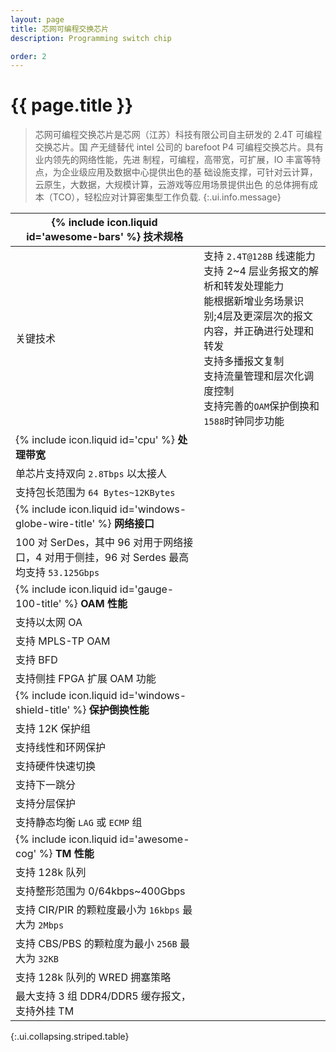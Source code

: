 ```yaml
---
layout: page
title: 芯网可编程交换芯片
description: Programming switch chip

order: 2
---
```

# {{ page.title }}

> 芯网可编程交换芯片是芯网（江苏）科技有限公司自主研发的 2.4T 可编程交换芯片。国
产无缝替代 intel 公司的 barefoot P4 可编程交换芯片。具有业内领先的网络性能，先进
制程，可编程，高带宽，可扩展，IO 丰富等特点，为企业级应用及数据中心提供出色的基
础设施支撑，可针对云计算，云原生，大数据，大规模计算，云游戏等应用场景提供出色
的总体拥有成本（TCO），轻松应对计算密集型工作负载.
{:.ui.info.message}

| <span>{% include icon.liquid id='awesome-bars' %} <b>技术规格</b></span> |   |
|----------|----------|
| 关键技术     | 支持  `2.4T@128B`  线速能力<br>支持 2~4 层业务报文的解析和转发处理能力<br>能根据新增业务场景识别;4层及更深层次的报文内容，并正确进行处理和转发<br>支持多播报文复制<br>支持流量管理和层次化调度控制<br>支持完善的`OAM`保护倒换和`1588`时钟同步功能    |
| <span>{% include icon.liquid id='cpu' %} <b>处理带宽</b></span> |   |
| 单芯片支持双向  `2.8Tbps`  以太接人       |      |
| 支持包长范围为  `64 Bytes~12KBytes`      |     |
| <span>{% include icon.liquid id='windows-globe-wire-title' %} <b>网络接口</b></span> |   |
| 100  对  SerDes，其中 96 对用于网络接口，4 对用于侧挂，96 对 Serdes  最高均支持  `53.125Gbps`            |
| <span>{% include icon.liquid id='gauge-100-title' %} <b>OAM 性能</b></span> |   |
| 支持以太网  OA      |     |
| 支持  MPLS-TP OAM      |     |
| 支持  BFD     |     |
| 支持侧挂  FPGA  扩展  OAM  功能     |     |
| <span>{% include icon.liquid id='windows-shield-title' %} <b>保护倒换性能</b></span> |   |
| 支持  12K  保护组       |     |
| 支持线性和环网保护       |     |
| 支持硬件快速切换       |     |
| 支持下一跳分       |     |
| 支持分层保护       |     |
| 支持静态均衡  `LAG`  或  `ECMP`  组       |     |
| <span>{% include icon.liquid id='awesome-cog' %} <b>TM 性能</b></span> |   |
| 支持  128k  队列       |     |
| 支持整形范围为  0/64kbps~400Gbps       |     |
| 支持  CIR/PIR  的颗粒度最小为  `16kbps` 最大为  `2Mbps`       |     |
| 支持  CBS/PBS  的颗粒度为最小  `256B` 最大为  `32KB`       |     |
| 支持  128k  队列的  WRED  拥塞策略       |     |
| 最大支持 3 组 DDR4/DDR5 缓存报文，支持外挂 TM       |     |
{:.ui.collapsing.striped.table}